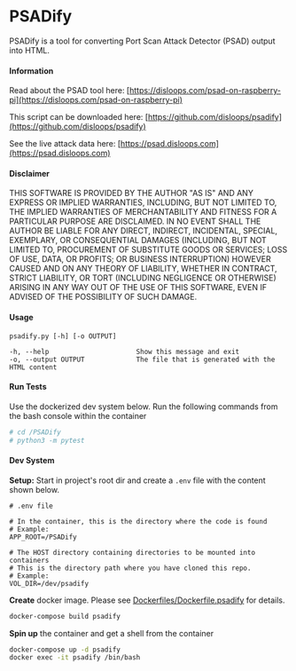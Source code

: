 # PSADify

PSADify is a tool for converting Port Scan Attack Detector (PSAD) output into HTML.

#### Information

Read about the PSAD tool here: [https://disloops.com/psad-on-raspberry-pi](https://disloops.com/psad-on-raspberry-pi)

This script can be downloaded here: [https://github.com/disloops/psadify](https://github.com/disloops/psadify)

See the live attack data here: [https://psad.disloops.com](https://psad.disloops.com)

#### Disclaimer

THIS SOFTWARE IS PROVIDED BY THE AUTHOR "AS IS" AND ANY EXPRESS OR IMPLIED WARRANTIES, INCLUDING, BUT NOT LIMITED TO, THE IMPLIED WARRANTIES OF MERCHANTABILITY AND FITNESS FOR A PARTICULAR PURPOSE ARE DISCLAIMED. IN NO EVENT SHALL THE AUTHOR BE LIABLE FOR ANY DIRECT, INDIRECT, INCIDENTAL, SPECIAL, EXEMPLARY, OR CONSEQUENTIAL DAMAGES (INCLUDING, BUT NOT LIMITED TO, PROCUREMENT OF SUBSTITUTE GOODS OR SERVICES; LOSS OF USE, DATA, OR PROFITS; OR BUSINESS INTERRUPTION) HOWEVER CAUSED AND ON ANY THEORY OF LIABILITY, WHETHER IN CONTRACT, STRICT LIABILITY, OR TORT (INCLUDING NEGLIGENCE OR OTHERWISE) ARISING IN ANY WAY OUT OF THE USE OF THIS SOFTWARE, EVEN IF ADVISED OF THE POSSIBILITY OF SUCH DAMAGE.

#### Usage

```
psadify.py [-h] [-o OUTPUT]

-h, --help                      Show this message and exit
-o, --output OUTPUT             The file that is generated with the HTML content
```

#### Run Tests

Use the dockerized dev system below. Run the following commands from the bash console within the container

```bash
# cd /PSADify
# python3 -m pytest
```

#### Dev System

**Setup:** Start in project's root dir and create a `.env` file with the content shown below.
```
# .env file

# In the container, this is the directory where the code is found
# Example:
APP_ROOT=/PSADify

# The HOST directory containing directories to be mounted into containers
# This is the directory path where you have cloned this repo.
# Example:
VOL_DIR=/dev/psadify
```

**Create** docker image. Please see [Dockerfiles/Dockerfile.psadify](Dockerfiles/Dockerfile.psadify) for details.
```bash
docker-compose build psadify
```

**Spin up** the container and get a shell from the container
```bash
docker-compose up -d psadify
docker exec -it psadify /bin/bash
```
